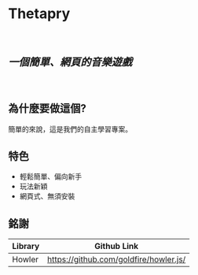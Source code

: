# Thetapry
&nbsp;
## _一個簡單、網頁的音樂遊戲_
&nbsp;

## 為什麼要做這個?

簡單的來說，這是我們的自主學習專案。

## 特色

- 輕鬆簡單、偏向新手
- 玩法新穎
- 網頁式、無須安裝

## 銘謝

| Library | Github Link |
| ------ | ------ |
| Howler | https://github.com/goldfire/howler.js/ |

